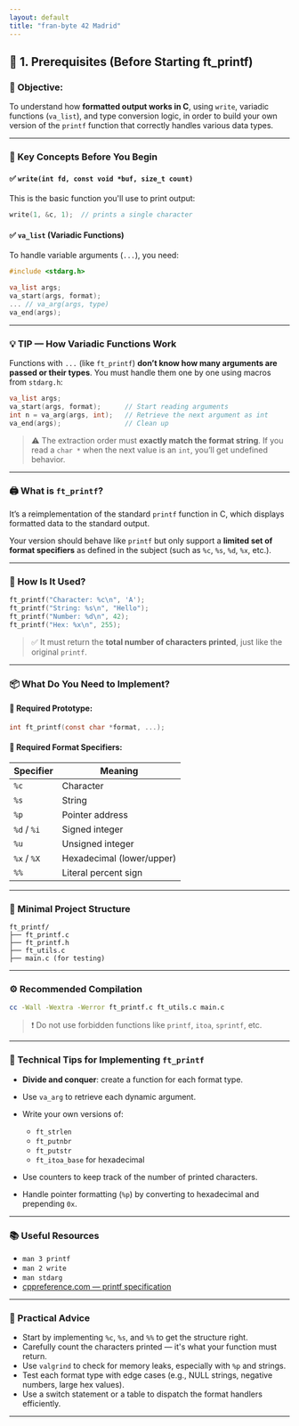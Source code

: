 ```yaml
---
layout: default
title: "fran-byte 42 Madrid"
---
```


## 🔹 1. Prerequisites (Before Starting ft_printf)

### 📌 Objective:

To understand how **formatted output works in C**, using `write`, variadic functions (`va_list`), and type conversion logic, in order to build your own version of the `printf` function that correctly handles various data types.

---

### 🧠 Key Concepts Before You Begin

#### ✅ `write(int fd, const void *buf, size_t count)`

This is the basic function you'll use to print output:

```c
write(1, &c, 1);  // prints a single character
````

#### ✅ `va_list` (Variadic Functions)

To handle variable arguments (`...`), you need:

```c
#include <stdarg.h>

va_list args;
va_start(args, format);
... // va_arg(args, type)
va_end(args);
```

---

### 💡 **TIP — How Variadic Functions Work**

Functions with `...` (like `ft_printf`) **don’t know how many arguments are passed or their types**. You must handle them one by one using macros from `stdarg.h`:

```c
va_list args;
va_start(args, format);      // Start reading arguments
int n = va_arg(args, int);   // Retrieve the next argument as int
va_end(args);                // Clean up
```

> ⚠️ The extraction order must **exactly match the format string**. If you read a `char *` when the next value is an `int`, you’ll get undefined behavior.

---

### 🖨️ What is `ft_printf`?

It’s a reimplementation of the standard `printf` function in C, which displays formatted data to the standard output.

Your version should behave like `printf` but only support a **limited set of format specifiers** as defined in the subject (such as `%c`, `%s`, `%d`, `%x`, etc.).

---

### 🔧 How Is It Used?

```c
ft_printf("Character: %c\n", 'A');
ft_printf("String: %s\n", "Hello");
ft_printf("Number: %d\n", 42);
ft_printf("Hex: %x\n", 255);
```

> ✅ It must return the **total number of characters printed**, just like the original `printf`.

---

### 📦 What Do You Need to Implement?

#### 🧾 Required Prototype:

```c
int ft_printf(const char *format, ...);
```

#### 🎯 Required Format Specifiers:

| Specifier   | Meaning                   |
| ----------- | ------------------------- |
| `%c`        | Character                 |
| `%s`        | String                    |
| `%p`        | Pointer address           |
| `%d` / `%i` | Signed integer            |
| `%u`        | Unsigned integer          |
| `%x` / `%X` | Hexadecimal (lower/upper) |
| `%%`        | Literal percent sign      |

---

### 🧱 Minimal Project Structure

```
ft_printf/
├── ft_printf.c
├── ft_printf.h
├── ft_utils.c
├── main.c (for testing)
```

---

### ⚙️ Recommended Compilation

```bash
cc -Wall -Wextra -Werror ft_printf.c ft_utils.c main.c
```

> ❗ Do not use forbidden functions like `printf`, `itoa`, `sprintf`, etc.

---

### 🧩 Technical Tips for Implementing `ft_printf`

* **Divide and conquer**: create a function for each format type.

* Use `va_arg` to retrieve each dynamic argument.

* Write your own versions of:

  * `ft_strlen`
  * `ft_putnbr`
  * `ft_putstr`
  * `ft_itoa_base` for hexadecimal

* Use counters to keep track of the number of printed characters.

* Handle pointer formatting (`%p`) by converting to hexadecimal and prepending `0x`.

---

### 📚 Useful Resources

* `man 3 printf`
* `man 2 write`
* `man stdarg`
* [cppreference.com — printf specification](https://en.cppreference.com/w/c/io/fprintf)

---

### 🧠 Practical Advice

* Start by implementing `%c`, `%s`, and `%%` to get the structure right.
* Carefully count the characters printed — it's what your function must return.
* Use `valgrind` to check for memory leaks, especially with `%p` and strings.
* Test each format type with edge cases (e.g., NULL strings, negative numbers, large hex values).
* Use a switch statement or a table to dispatch the format handlers efficiently.

---
